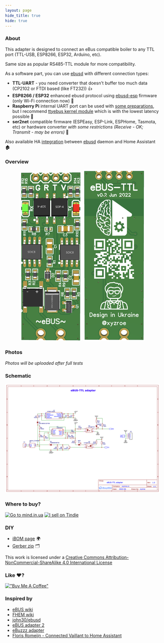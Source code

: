 ```yaml
---
layout: page
hide_title: true
hide: true                          
---
```

### About
This adapter is designed to connect an eBus compatible boiler to any TTL port (TTL-USB, ESP8266, ESP32, Arduino, etc).  

Same size as popular RS485-TTL module for more compatibility.  

As a software part, you can use [ebusd](https://github.com/john30/ebusd) with different connection types:
- **TTL-UART** - you need converter that doesn't buffer too much data (CP2102 or FTDI based (like FT232)) 👍  
- **ESP8266 / ESP32** enhanced ebusd protocol using [ebusd-esp](https://github.com/john30/ebusd-esp/) firmware (only Wi-Fi connection now) 🎉  
- **Raspberry Pi** internal UART port can be used with [some preparations](https://github.com/john30/ebusd/wiki/eBus-with-Raspberry-Pi-Serial),  
  but I recommend [ttyebus kernel module](https://github.com/eBUS/ttyebus) which is with the lowest latency possible 🚀  
- **ser2net** compatible firmware (ESPEasy, ESP-Link, ESPHome, Tasmota, etc) or hardware converter
  *with some restrictions (Receive - OK; Transmit - may be errors)* 🤔

Also available HA [integration](https://www.home-assistant.io/integrations/ebusd/) between [ebusd](https://github.com/john30/ebusd) daemon and Home Assistant 🏚

### Overview
<div align="center">
<img width="40%" src="./images/top.png">
<img width="40%" src="./images/bottom.png">
</div>

### Photos
*Photos will be uploaded after full tests*

### Schematic
![Schematic](./images/Schematic.png)

### Where to buy?
<a href="https://mind.in.ua/"><img src="https://static.tildacdn.com/tild3433-3934-4565-b362-386238366331/logo_full.png" alt="Go to mind.in.ua" height="120"></a>
<a href="https://www.tindie.com/stores/mind/?ref=offsite_badges&utm_source=sellers_xyzroe&utm_medium=badges&utm_campaign=badge_large"><img src="https://d2ss6ovg47m0r5.cloudfront.net/badges/tindie-larges.png" alt="I sell on Tindie" height="120"></a>

### DIY
- [iBOM page](./files/iBOM.html) 🌍
- [Gerber zip](./files/Gerber_v0.2.zip) 🗂

This work is licensed under a <a rel="license" href="http://creativecommons.org/licenses/by-nc-sa/4.0/">Creative Commons Attribution-NonCommercial-ShareAlike 4.0 International License</a>

### Like ♥️?
[!["Buy Me A Coffee"](https://www.buymeacoffee.com/assets/img/custom_images/orange_img.png)](https://www.buymeacoffee.com/xyzroe)

### Inspired by
- [eBUS wiki](https://ebus-wiki.org/doku.php)  
- [FHEM wiki](https://wiki.fhem.de/wiki/EBUS)  
- [john30/ebusd](https://github.com/john30/ebusd)  
- [eBUS adapter 2](https://ebus.github.io/adapter/index.en.html)  
- [eBuzzz adapter](https://gitlab.com/fromeijn/ebuzzz-adapter)  
- [Floris Romeijn - Connected Vaillant to Home Assistant](https://fromeijn.nl/connected-vaillant-to-home-assistant/)
